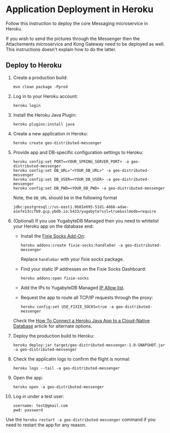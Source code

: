 # Application Deployment in Heroku

Follow this instruction to deploy the core Messaging microservice in Heroku. 

If you wish to send the pictures through the Messenger then the Attachements microservice and Kong Gateway need to be deployed as well. This instructions doesn't explain how to do the latter.

## Deploy to Heroku

1. Create a production build:
    ```shell
    mvn clean package -Pprod
    ```

2. Log in to your Heroku account:
    ```shell
    heroku login
    ```

3. Install the Heroku Java Plugin:
    ```shell
    heroku plugins:install java
    ```

4. Create a new application in Heroku:
    ```shell
    heroku create geo-distributed-messenger
    ```

5. Provide app and DB-specific configuration settings to Heroku:
    ```shell
    heroku config:set PORT=<YOUR_SPRING_SERVER_PORT> -a geo-distributed-messenger
    heroku config:set DB_URL="<YOUR_DB_URL>" -a geo-distributed-messenger
    heroku config:set DB_USER=<YOUR_DB_USER> -a geo-distributed-messenger
    heroku config:set DB_PWD=<YOUR_DB_PWD> -a geo-distributed-messenger
    ```

    Note, the `DB_URL` should be in the following format
    ```shell
    jdbc:postgresql://us-east1.9b01e695-51d1-4666-adae-a1e7e13ccfb9.gcp.ybdb.io:5433/yugabyte?ssl=true&sslmode=require
    ```

6. (Optional) If you use YugabyteDB Managed then you need to whitelist your Heroku app on the database end:
    * Install the [Fixie Socks Add-On](https://elements.heroku.com/addons/fixie-socks):
        ```shell
        heroku addons:create fixie-socks:handlebar -a geo-distributed-messenger
        ```

        Replace `handlebar` with your fixie socks package.
        
    * Find your static IP addresses on the Fixie Socks Dashboard:
        ```shell
        heroku addons:open fixie-socks
        ```
    * Add the IPs to YugabyteDB Managed [IP Allow list](https://docs.yugabyte.com/preview/yugabyte-cloud/cloud-secure-clusters/add-connections/).

    * Request the app to route all TCP/IP requests through the proxy:
        ```shell
        heroku config:set USE_FIXIE_SOCKS=true -a geo-distributed-messenger
        ```
    
    Check the [How To Connect a Heroku Java App to a Cloud-Native Database](https://dzone.com/articles/how-to-connect-a-heroku-app-to-a-yugabytedb-manage) article for alternate options.

5. Deploy the production build to Heroku:
    ```shell
    heroku deploy:jar target/geo-distributed-messenger-1.0-SNAPSHOT.jar -a geo-distributed-messenger
    ```

6. Check the applicatin logs to confirm the flight is normal:
    ```shell
    heroku logs --tail -a geo-distributed-messenger
    ```

7. Open the app:
    ```shell
    heroku open -a geo-distributed-messenger
    ```

9. Log in under a test user:
    ```shell
    username: test@gmail.com
    pwd: password
    ```

Use the `heroku restart -a geo-distributed-messenger` command if you need to restart the app for any reason.
